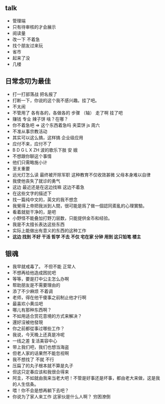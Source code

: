 ## talk
+ 管理端
+ 只有待审核的才会展示
+ 阅读量
+ 改一下 不着急
+ 找个朋友过来玩
+ 省市
+ 起来了没
+ 几楼

## 日常念叨为最佳
+ 打一打部落战  把名报了
+ 打断一下，你说的这个我不感兴趣。挂了吧。
+ 不太闹
+ 不管用了  各有各的，各做各的  步骤 （轴） 走了啊 挂了吧 
+ 赚钱 专业  辣子饼  啥？在哪？
+ 你不着急吧 => 这个东西着急吗 夹菜饼 js 周六
+ 不准从事宗教活动
+ 其实可以这么搞，这样搞  企业级应用  
+ 应付不来，应付不了
+ B D G L X ZH 波的歌乐下肢  安 娥
+ 不想跟你聊这个事情
+ 他们只需略施小计
+ 至关重要
+ 远光灯怎么读  最终被开除军职    这种教育不仅收效甚微   父母本身难以自律
+ 我使他丧失了就诊的勇气
+ 这边 最近还是在这边找嘛 这边不着急
+ 在这些文字的描述下
+ 找一篇纯中文的，英文的我不想念
+ 我覺得上帝把我派到人間，很可能是爲了做一個認同紊亂的心理實驗。
+ 看着就挺干净的，是吧
+ 小野怪不能叠加打野刀层数，只能提供金币和经验。
+ 我是不太擅长表达这些东西
+ 实际上能做出有意义的东西的这种工作
+ **这边 找到 不好 干活 哲学 不去 不仅 宅在家 分钟 用到 这只铅笔 楼主**


## 银魂
+ 我早就戒毒了。    不但不能    正常人
+ 不想再给他造成困扰吧
+ 等等，要是打中公主怎么办啊
+ 帮助朋友是不需要理由的
+ 添了不少麻烦   不着调 
+ 老师，得在他干傻事之前制止他才行啊
+ 最喜欢小黄瓜吧
+ 哪儿有那种东西啊？
+ 不如用适合赏花意境的方式来解决？
+ 還好沒被他發現
+ 你之前都從事过哪些工作？
+ 我说，今天晚上还真是冷呢
+ 一线之差  复活美容中心
+ 带上我们吧，我们也想当海盗
+ 但老人家的话果然不能忽视啊
+ 我不想找了  不就   不行
+ 压扁了的丸子根本就不算是丸子
+ 但这只定春应该和我很合得来
+ 阿圭，不如就由我来当老大吧！不管是好事还是坏事，都由老大来做，这是我的人生信条。
+ 喂！你不会是想再躺下去吧？
+ 你说为了家人来工作  这家伙是什么人啊？   穷困潦倒